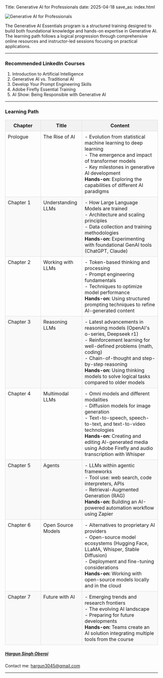 Title: Generative AI for Professionals
date: 2025-04-18
save_as: index.html

![Generative AI for Professionals](https://github.com/hargunoberoi/gap/blob/main/docs/images/index.png?raw=true)

The Generative AI Essentials program is a structured training designed to build both foundational knowledge and hands-on expertise in Generative AI. The learning path follows a logical progression through comprehensive online resources and instructor-led sessions focusing on practical applications.

<hr>

### Recommended LinkedIn Courses

1. Introduction to Artificial Intelligence
2. Generative AI vs. Traditional AI
3. Develop Your Prompt Engineering Skills
4. Adobe Firefly Essential Training
5. AI Show: Being Responsible with Generative AI

<hr>

### Learning Path

<table class="table table-bordered">
  <thead>
    <tr>
      <th>Chapter</th>
      <th>Title</th>
      <th>Content</th>
    </tr>
  </thead>
  <tbody>
    <tr>
      <td>Prologue</td>
      <td>The Rise of AI</td>
      <td>
        - Evolution from statistical machine learning to deep learning<br>
        - The emergence and impact of transformer models<br>
        - Key milestones in generative AI development<br>
        <strong>Hands-on:</strong> Exploring the capabilities of different AI paradigms
      </td>
    </tr>
    <tr>
      <td>Chapter 1</td>
      <td>Understanding LLMs</td>
      <td>
        - How Large Language Models are trained<br>
        - Architecture and scaling principles<br>
        - Data collection and training methodologies<br>
        <strong>Hands-on:</strong> Experimenting with foundational GenAI tools (ChatGPT, Claude)
      </td>
    </tr>
    <tr>
      <td>Chapter 2</td>
      <td>Working with LLMs</td>
      <td>
        - Token-based thinking and processing<br>
        - Prompt engineering fundamentals<br>
        - Techniques to optimize model performance<br>
        <strong>Hands-on:</strong> Using structured prompting techniques to refine AI-generated content
      </td>
    </tr>
    <tr>
      <td>Chapter 3</td>
      <td>Reasoning LLMs</td>
      <td>
        - Latest advancements in reasoning models (OpenAI's o-series, Deepseek r1)<br>
        - Reinforcement learning for well-defined problems (math, coding)<br>
        - Chain-of-thought and step-by-step reasoning<br>
        <strong>Hands-on:</strong> Using thinking models to solve logical tasks compared to older models
      </td>
    </tr>
    <tr>
      <td>Chapter 4</td>
      <td>Multimodal LLMs</td>
      <td>
        - Omni models and different modalities<br>
        - Diffusion models for image generation<br>
        - Text-to-speech, speech-to-text, and text-to-video technologies<br>
        <strong>Hands-on:</strong> Creating and editing AI-generated media using Adobe Firefly and audio transcription with Whisper
      </td>
    </tr>
    <tr>
      <td>Chapter 5</td>
      <td>Agents</td>
      <td>
        - LLMs within agentic frameworks<br>
        - Tool use: web search, code interpreters, APIs<br>
        - Retrieval-Augmented Generation (RAG)<br>
        <strong>Hands-on:</strong> Building an AI-powered automation workflow using Zapier
      </td>
    </tr>
    <tr>
      <td>Chapter 6</td>
      <td>Open Source Models</td>
      <td>
        - Alternatives to proprietary AI providers<br>
        - Open-source model ecosystems (Hugging Face, LLaMA, Whisper, Stable Diffusion)<br>
        - Deployment and fine-tuning considerations<br>
        <strong>Hands-on:</strong> Working with open-source models locally and in the cloud
      </td>
    </tr>
    <tr>
      <td>Chapter 7</td>
      <td>Future with AI</td>
      <td>
        - Emerging trends and research frontiers<br>
        - The evolving AI landscape<br>
        - Preparing for future developments<br>
        <strong>Hands-on:</strong> Teams create an AI solution integrating multiple tools from the course
      </td>
    </tr>
  </tbody>
</table>

<h5>
<a href="https://sites.harvard.edu/harvard-seas-llm/directory/hargun-oberoi/">Hargun Singh Oberoi</a></h5>
Contact me: <a href="mailto:hargun3045@gmail.com">hargun3045@gmail.com</a>

<hr>

<style>
pre {
  background-color: #F5F5F5;
  display: block;
  font-family: monospace;
  font-size: 14px;
  white-space: pre;
  border-color: #999999;
  border-width: 1px;
  border-style: solid;
  border-radius: 6px;
  margin: 1em 0;
  padding: 5px;
  white-space: pre-wrap;  
} 

.containerMain {
    display: flex;
    width: 100%;
    height: 300px;
}

.contentA {
    flex: 1;
    flex-direction:column;
 }

.contentB {
    flex: 3; 
  }

table {
  width: 100%;
  border-collapse: collapse;
  margin-bottom: 20px;
}

th, td {
  padding: 8px;
  border: 1px solid #ddd;
  vertical-align: top;
}

/* Make the first column wider */
table th:first-child, 
table td:first-child {
  width: 15%;
  min-width: 100px;
}

th {
  background-color: #f2f2f2;
  font-weight: bold;
}

tr:nth-child(even) {
  background-color: #f9f9f9;
}
</style>
